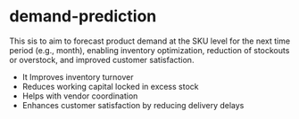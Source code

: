 # demand-prediction

This sis to aim to forecast product demand at the SKU level for the next time period (e.g., month), enabling inventory optimization, reduction of stockouts or overstock, and improved customer satisfaction. 
- It Improves inventory turnover
- Reduces working capital locked in excess stock
- Helps with vendor coordination
- Enhances customer satisfaction by reducing delivery delays


